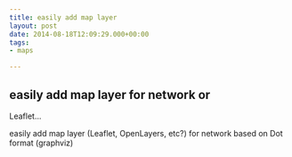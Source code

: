 ```yaml
---
title: easily add map layer
layout: post
date: 2014-08-18T12:09:29.000+00:00
tags:
- maps

---
```

## easily add map layer for network or 

Leaflet...

easily add map layer (Leaflet, OpenLayers, etc?) for network based on Dot format (graphviz)